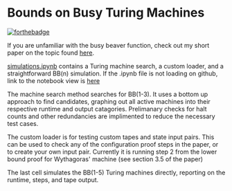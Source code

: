 # **Bounds on Busy Turing Machines**
[![forthebadge](https://forthebadge.com/images/badges/made-with-python.svg)]()

If you are unfamiliar with the busy beaver function, check out my short paper on the topic found [here](https://drive.google.com/file/d/1ZWqyUv3QAnn1spLqz5vBBY-HBQIlHYDI/view?usp=sharing).

[simulations.ipynb](https://nbviewer.jupyter.org/github/cristopolis/busy_tm/blob/main/simulations.ipynb) contains a Turing machine search, a custom loader, and a straightforward BB(n) simulation. If the .ipynb file is not loading on github, link to the notebook view is [here](https://nbviewer.jupyter.org/github/cristopolis/busy_tm/blob/main/simulations.ipynb)

The machine search method searches for BB(1-3). It uses a bottom up approach to find candidates, graphing out all active machines into their respective runtime and output catagories. Prelimanary checks for halt counts and other redundancies are implimented to reduce the necessary test cases.

The custom loader is for testing custom tapes and state input pairs. This can be used to check any of the configuration proof steps in the paper, or to create your own input pair. Currently it is running step 2 from the lower bound proof for Wythagoras' machine (see section 3.5 of the paper)

The last cell simulates the BB(1-5) Turing machines directly, reporting on the runtime, steps, and tape output.
